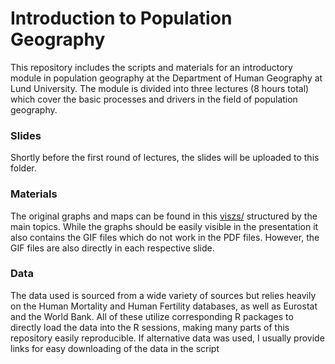 # Introduction to Population Geography

This repository includes the scripts and materials for an introductory module in population geography at the Department of Human Geography at Lund University. 
The module is divided into three lectures (8 hours total) which cover the basic processes and drivers in the field of population geography. 

### Slides
Shortly before the first round of lectures, the slides will be uploaded to this folder.

### Materials
The original graphs and maps can be found in this [viszs/](folder) structured by the main topics. While the graphs should be easily visible in the presentation it also contains the GIF files which do not work in the PDF files. However, the GIF files are also directly in each respective slide.

### Data 
The data used is sourced from a wide variety of sources but relies heavily on the Human Mortality and Human Fertility databases, 
as well as Eurostat and the World Bank. All of these utilize corresponding R packages to directly load the data into the R sessions,
making many parts of this repository easily reproducible. If alternative data was used, I usually provide links for easy downloading of the data in the script

